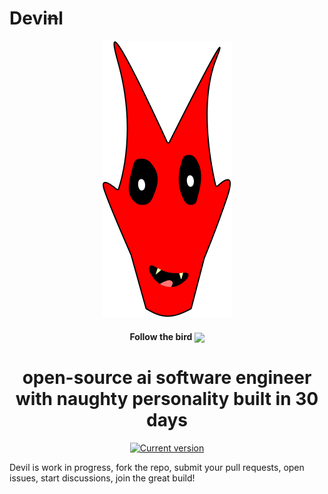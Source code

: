 # Devi~~n~~l

<div align="center">
  <div>
    <img src=".github/devil-logo.svg" alt="devil logo"/>
    <h4 align="center">Follow the bird <a href="https://twitter.com/_sukharev_"><img src="https://img.shields.io/twitter/follow/_sukharev_?style=flat&label=_sukharev_&logo=twitter&color=0bf&logoColor=fff" align="center"></a>
  </div>
	<h1>open-source ai software engineer with naughty personality built in 30 days</h1>
	<a href="https://www.npmjs.com/package/pipepiper"><img src="https://img.shields.io/npm/v/pipepiper" alt="Current version"></a>
</div>

Devil is work in progress, fork the repo, submit your pull requests, open issues, start discussions, join the great build!
